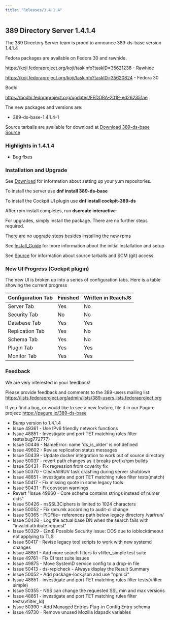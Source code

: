 ```yaml
---
title: "Releases/1.4.1.4"
---
```


389 Directory Server 1.4.1.4
-----------------------------

The 389 Directory Server team is proud to announce 389-ds-base version 1.4.1.4

Fedora packages are available on Fedora 30 and rawhide.

<https://koji.fedoraproject.org/koji/taskinfo?taskID=35621238> - Rawhide

<https://koji.fedoraproject.org/koji/taskinfo?taskID=35620824> - Fedora 30

Bodhi

<https://bodhi.fedoraproject.org/updates/FEDORA-2019-ed262351ae>


The new packages and versions are:

- 389-ds-base-1.4.1.4-1

Source tarballs are available for download at [Download 389-ds-base Source](https://releases.pagure.org/389-ds-base/389-ds-base-1.4.1.4.tar.bz2)

### Highlights in 1.4.1.4

- Bug fixes

### Installation and Upgrade 

See [Download](../download.html) for information about setting up your yum repositories.

To install the server use **dnf install 389-ds-base**

To install the Cockpit UI plugin use **dnf install cockpit-389-ds**

After rpm install completes, run **dscreate interactive**

For upgrades, simply install the package.  There are no further steps required.

There are no upgrade steps besides installing the new rpms 

See [Install\_Guide](../howto/howto-install-389.html) for more information about the initial installation and setup

See [Source](../development/source.html) for information about source tarballs and SCM (git) access.

### New UI Progress (Cockpit plugin)

The new UI is broken up into a series of configuration tabs.  Here is a table showing the current progress

|Configuration Tab|Finished|Written in ReachJS |
|-----------------|--------|-------------------|
|Server Tab|Yes|No|
|Security Tab|No|No|
|Database Tab|Yes|Yes|
|Replication Tab|Yes|No|
|Schema Tab|Yes|No|
|Plugin Tab|Yes|Yes|
|Monitor Tab|Yes|Yes|


### Feedback

We are very interested in your feedback!

Please provide feedback and comments to the 389-users mailing list: <https://lists.fedoraproject.org/admin/lists/389-users.lists.fedoraproject.org>

If you find a bug, or would like to see a new feature, file it in our Pagure project: <https://pagure.io/389-ds-base>

- Bump version to 1.4.1.4
- Issue 49361 - Use IPv6 friendly network functions
- Issue 48851 - Investigate and port TET matching rules filter tests(bug772777)
- Issue 50446 - NameError: name 'ds_is_older' is not defined
- Issue 49602 - Revise replication status messages
- Issue 50439 - Update docker integration to work out of source directory
- Issue 50037 - revert path changes as it breaks prefix/rpm builds
- Issue 50431 - Fix regression from coverity fix
- Issue 50370 - CleanAllRUV task crashing during server shutdown
- Issue 48851 - investigate and port TET matching rules filter tests(match)
- Issue 50417 - Fix missing quote in some legacy tools
- Issue 50431 - Fix covscan warnings
- Revert "Issue 49960 - Core schema contains strings instead of numer oids"
- Issue 50426 - nsSSL3Ciphers is limited to 1024 characters
- Issue 50052 - Fix rpm.mk according to audit-ci change
- Issue 50365 - PIDFile= references path below legacy directory /var/run/
- Issue 50428 - Log the actual base DN when the search fails with "invalid attribute request"
- Issue 50329 - (2nd) Possible Security Issue: DOS due to ioblocktimeout not applying to TLS
- Issue 50417 - Revise legacy tool scripts to work with new systemd changes
- Issue 48851 - Add more search filters to vfilter_simple test suite
- Issue 49761 - Fix CI test suite issues
- Issue 49875 - Move SystemD service config to a drop-in file
- Issue 50413 - ds-replcheck - Always display the Result Summary
- Issue 50052 - Add package-lock.json and use "npm ci"
- Issue 48851 - investigate and port TET matching rules filter tests(vfilter simple)
- Issue 50355 - NSS can change the requested SSL min and max versions
- Issue 48851 - investigate and port TET matching rules filter tests(vfilter_ld)
- Issue 50390 - Add Managed Entries Plug-in Config Entry schema
- Issue 49730 - Remove unused Mozilla ldapsdk variables




